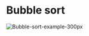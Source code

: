 # Bubble sort

![Bubble-sort-example-300px](https://github.com/CallejaJ/bubble_sort/assets/115414519/f32851cd-1fc0-400c-a206-54dc782edbfe)
